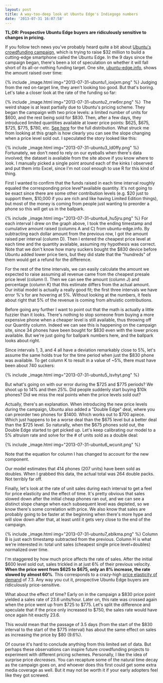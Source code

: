 ```yaml
---
layout: post
title: A way-too-deep look at Ubuntu Edge's Indiegogo numbers
date: '2013-07-31 16:07:58'
---
```



**TL;DR: Prospective Ubuntu Edge buyers are ridiculously sensitive to changes in pricing.**

If you follow tech news you've probably heard quite a bit about [Ubuntu's crowdfunding campaign](http://www.indiegogo.com/projects/ubuntu-edge--35), which is trying to raise $32 million to build a cutting-edge smartphone called the Ubuntu Edge. In the 9 days since the campaign began, there's been a lot of speculation on whether it will fall short of its all-or-nothing funding target. One site, [ubuntu-edge.info](http://ubuntu-edge.info/), shows the amount raised over time:

{% include _image.html img="2013-07-31-ubuntu1_ioxjxm.png" %}
Judging from the red on-target line, they aren't looking too good. But that's boring. Let's take a closer look at the rate of the funding so far:

{% include _image.html img="2013-07-31-ubuntu2_rrw6nr.png" %}
 The weird shape is at least partially due to Ubuntu's pricing scheme. They began the campaign with two price levels: a limited number of units for $600, and the rest being sold for $830. Then, after a few days, they introduced limited quantities available at lower price points: $625, $675, $725, $775, $780, etc. [See here](http://images.indiegogo.com/file_attachments/2991/files/20130724034144-IndieGogo_Perk-list_72.png) for the full distribution.
What struck me from looking at this graph is how clearly you can see the slope changing when a price level sold out. I speculated the story looked like this:

{% include _image.html img="2013-07-31-ubuntu3_ld0ffy.png" %}
Fortunately, we don't need to rely on our eyeballs when there's data involved; the dataset is available from the site above if you know where to look. I manually picked a single point around each of the kinks I observed and put them into Excel, since I'm not cool enough to use R for this kind of thing.

First I wanted to confirm that the funds raised in each time interval roughly equaled the corresponding price level*available quantity. It's not going to be exact since there are some other contribution levels (e.g. $20 just to support them, $10,000 if you are rich and like having Limited Edition things), but most of the money is coming from people just wanting to preorder a phone so this will get us in the ballpark.

{% include _image.html img="2013-07-31-ubuntu4_hu5jru.png" %}
For each interval I drew on the graph above, I took the ending timestamp and cumulative amount raised (columns A and C) from ubuntu-edge.info. By subtracting each dollar amount from the previous row, I got the amount raised per interval (column D). Then I entered the cheapest price level at each time and the quantity available, assuming my hypothesis was correct. Note that we don't know how many suckers bought the $830 device before Ubuntu added lower price tiers, but they did state that the "hundreds" of them would get a refund for the difference.

For the rest of the time intervals, we can easily calculate the amount we expected to raise assuming all revenue came from the cheapest presale price level (column I). Then we can see the amount (column J) and percentage (column K) that this estimate differs from the actual amount. Our initial model is actually a really good fit; the first three intervals we have error %'s for are hovering at 5%. Without looking at the numbers, it feels about right that 5% of the revenue is coming from altruistic contributions.

Before going any further I want to point out that the math is actually a little fuzzier than it looks. There's nothing to stop someone from buying a more expensive phone when a cheaper level is still available, thus throwing off our Quantity column. Indeed we can see this is happening on the campaign site, since 34 phones have been bought for $830 even with the lower prices available. But we're just going for ballpark numbers here, and the ballpark looks about right.

Since intervals 1, 3, and 4 all have a deviation remarkably close to 5%, let's assume the same holds true for the time period when just the $830 phone was available. To get column K to result in a value of ~5%, there must have been about 740 suckers:

{% include _image.html img="2013-07-31-ubuntu5_lsvhyt.png" %}
 

But what's going on with our error during the $725 and $775 periods? We shoot up to 14% and then 25%. Did people suddenly start buying $10k phones? Did we miss the real points when the price levels sold out?

Actually, there's an explanation. When introducing the new price levels during the campaign, Ubuntu also added a "Double Edge" deal, where you can preorder two phones for $1400. Which works out to $700 apiece. Which just happens to be a worse deal than the $675 level but a better deal than the $725 level. So naturally, when the $675 phones sold out, the Double Edge started to get picked up. Let's keep calibrating our model to a 5% altruism rate and solve for the # of units sold as a double deal:

{% include _image.html img="2013-07-31-ubuntu6_wcunit.png" %}
 

Note that the equation for column I has changed to account for the new component.

Our model estimates that 414 phones (207 units) have been sold as doubles. When I grabbed this data, the actual total was 264 double packs. Not terribly far off.

Finally, let's look at the rate of unit sales during each interval to get a feel for price elasticity and the effect of time. It's pretty obvious that sales slowed down after the initial cheap phones ran out, and we can see a distinct slope change when each subsequent level was depleted, so we know there's some correlation with price. We also know that sales are probably going to be faster at the beginning when there's more hype and will slow down after that, at least until it gets very close to the end of the campaign.

{% include _image.html img="2013-07-31-ubuntu7_eblkma.png" %}
Column B is just each timestamp subtracted from the previous. Column H is what we're interested in: total unit sales (cheapest single price level+doubles) normalized over time.

I'm staggered by how much price affects the rate of sales. After the initial $600 level sold out, sales trickled in at just 6% of their previous velocity. **When the price went from $625 to $675, only an 8% increase, the rate slowed by almost 60%**. This corresponds to a crazy-high [price elasticity of demand](http://en.wikipedia.org/wiki/Price_elasticity_of_demand) of 7.3. Any way you cut it, prospective Ubuntu Edge buyers are ridiculously price-sensitive.

What about the effect of time? Early on in the campaign a $830 price point yielded a sales rate of 23.6 units/hour. Later on, this rate was crossed again when the price went up from $725 to $775. Let's split the difference and speculate that if the price only increased to $750, the sales rate would have once again hit exactly 23.6.

This would mean that the passage of 3.5 days (from the start of the $830 interval to the start of the $775 interval) has about the same effect on sales as increasing the price by $80 (9.6%).

Of course it's hard to conclude anything from this limited set of data. But perhaps these observations can inspire future crowdfunding projects to experiment with different pricing schemes. Personally, I like the idea of surprise price *decreases*. You can recapture some of the natural time decay as the campaign goes on, and whoever does this first could get some extra media coverage as well. But it may not be worth it if your early adopters feel like they got screwed.


